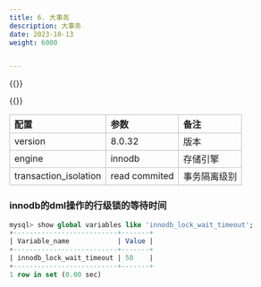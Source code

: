 ```yaml
---
title: 6. 大事务
description: 大事务
date: 2023-10-13
weight: 6000


---
```

<style>
th, td {
  border: 1px solid rgb(190, 190, 190);
}
</style>

{{<alert  color="secondary">}}



{{</alert>}}

| 配置                  | 参数          | 备注         |
| :-------------------- | :------------ | :----------- |
| version               | 8.0.32        | 版本         |
| engine                | innodb        | 存储引擎     |
| transaction_isolation | read commited | 事务隔离级别 |

### innodb的dml操作的行级锁的等待时间
```sql
mysql> show global variables like 'innodb_lock_wait_timeout';
+--------------------------+-------+
| Variable_name            | Value |
+--------------------------+-------+
| innodb_lock_wait_timeout | 50    |
+--------------------------+-------+
1 row in set (0.00 sec)



```